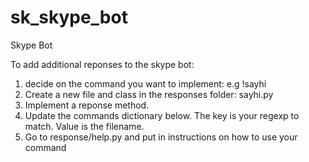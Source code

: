 sk_skype_bot
============

Skype Bot


  To add additional reponses to the skype bot:
   1. decide on the command you want to implement: e.g !sayhi
   2. Create a new file and class in the responses folder: sayhi.py
   3. Implement a reponse method.
   4. Update the commands dictionary below. The key is your regexp to match. Value is the filename.
   5. Go to response/help.py and put in instructions on how to use your command